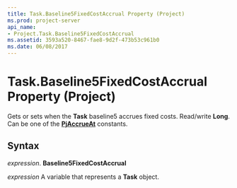 ```yaml
---
title: Task.Baseline5FixedCostAccrual Property (Project)
ms.prod: project-server
api_name:
- Project.Task.Baseline5FixedCostAccrual
ms.assetid: 3593a520-8467-fae8-9d2f-473b53c961b0
ms.date: 06/08/2017
---
```



# Task.Baseline5FixedCostAccrual Property (Project)

Gets or sets when the  **Task** baseline5 accrues fixed costs. Read/write **Long**. Can be one of the **[PjAccrueAt](Project.PjAccrueAt.md)** constants.


## Syntax

 _expression_. **Baseline5FixedCostAccrual**

 _expression_ A variable that represents a **Task** object.


